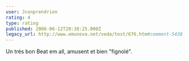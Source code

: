 ```yaml
---
user: Jconprendrien
rating: 4
type: rating
published: 2006-06-12T20:38:25.000Z
legacy_url: http://www.emunova.net/veda/test/676.htm#comment-5438
---
```

Un trés bon Beat em all, amusent et bien "fignolé".
